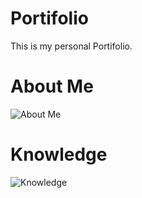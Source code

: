 # Portifolio
This is my personal Portifolio.

# About Me

![About Me](https://user-images.githubusercontent.com/69632533/107122856-0f2ef800-6879-11eb-8333-9453629b20e5.jpg)

# Knowledge

![Knowledge](https://user-images.githubusercontent.com/69632533/107122857-15bd6f80-6879-11eb-83c4-69fb212b48ce.jpg)

